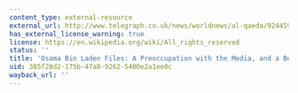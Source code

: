 ```yaml
---
content_type: external-resource
external_url: http://www.telegraph.co.uk/news/worldnews/al-qaeda/9244595/Osama-bin-Laden-files-a-preoccupation-with-the-media-and-a-bewildering-bureaucracy.html
has_external_license_warning: true
license: https://en.wikipedia.org/wiki/All_rights_reserved
status: ''
title: 'Osama Bin Laden Files: A Preoccupation with the Media, and a Bewildering Bureaucracy'
uid: 385f28d2-175b-47a8-9262-5400e2a1ee0c
wayback_url: ''
---
```

